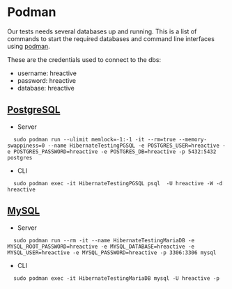 # Podman

Our tests needs several databases up and running.
This is a list of commands to start the required databases and command line interfaces using [podman].

These are the credentials used to connect to the dbs:
* username: hreactive
* password: hreactive
* database: hreactive

[podman]:https://podman.io/

## [PostgreSQL]

[PostgreSQL]:https://www.postgresql.org/

* Server
```
  sudo podman run --ulimit memlock=-1:-1 -it --rm=true --memory-swappiness=0 --name HibernateTestingPGSQL -e POSTGRES_USER=hreactive -e POSTGRES_PASSWORD=hreactive -e POSTGRES_DB=hreactive -p 5432:5432 postgres
```

* CLI
```
  sudo podman exec -it HibernateTestingPGSQL psql  -U hreactive -W -d hreactive
```

## [MySQL]

[MySQL]:https://www.mysql.com/

* Server
```
  sudo podman run --rm -it --name HibernateTestingMariaDB -e MYSQL_ROOT_PASSWORD=hreactive -e MYSQL_DATABASE=hreactive -e MYSQL_USER=hreactive -e MYSQL_PASSWORD=hreactive -p 3306:3306 mysql
```

* CLI
```
  sudo podman exec -it HibernateTestingMariaDB mysql -U hreactive -p
```

